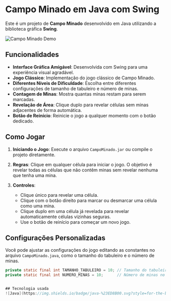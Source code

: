 # Campo Minado em Java com Swing

Este é um projeto de **Campo Minado** desenvolvido em Java utilizando a biblioteca gráfica **Swing**.

![Campo Minado Demo](demo.gif)

## Funcionalidades

- **Interface Gráfica Amigável**: Desenvolvida com Swing para uma experiência visual agradável.
- **Jogo Clássico**: Implementação do jogo clássico de Campo Minado.
- **Diferentes Níveis de Dificuldade**: Escolha entre diferentes configurações de tamanho de tabuleiro e número de minas.
- **Contagem de Minas**: Mostra quantas minas restam para serem marcadas.
- **Revelação de Área**: Clique duplo para revelar células sem minas adjacentes de forma automática.
- **Botão de Reinício**: Reinicie o jogo a qualquer momento com o botão dedicado.

## Como Jogar

1. **Iniciando o Jogo**: Execute o arquivo `CampoMinado.jar` ou compile o projeto diretamente.
   
2. **Regras**: Clique em qualquer célula para iniciar o jogo. O objetivo é revelar todas as células que não contêm minas sem revelar nenhuma que tenha uma mina.

3. **Controles**:
   - Clique único para revelar uma célula.
   - Clique com o botão direito para marcar ou desmarcar uma célula como uma mina.
   - Clique duplo em uma célula já revelada para revelar automaticamente células vizinhas seguras.
   - Use o botão de reinício para começar um novo jogo.

## Configurações Personalizadas

Você pode ajustar as configurações do jogo editando as constantes no arquivo `CampoMinado.java`, como o tamanho do tabuleiro e o número de minas.

```java
private static final int TAMANHO_TABULEIRO = 10; // Tamanho do tabuleiro (n x n)
private static final int NUMERO_MINAS = 10;      // Número de minas no tabuleiro


## Tecnologia usada 
![Java](https://img.shields.io/badge/java-%23ED8B00.svg?style=for-the-badge&logo=openjdk&logoColor=white)
